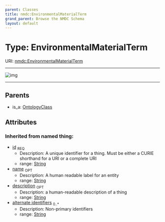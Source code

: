 ```yaml
---
parent: Classes
title: nmdc:EnvironmentalMaterialTerm
grand_parent: Browse the NMDC Schema
layout: default
---
```


# Type: EnvironmentalMaterialTerm




URI: [nmdc:EnvironmentalMaterialTerm](https://microbiomedata/meta/EnvironmentalMaterialTerm)


---

![img](http://yuml.me/diagram/nofunky;dir:TB/class/[OntologyClass],[OntologyClass]%5E-[EnvironmentalMaterialTerm%7Cid(i):string;name(i):string%20%3F;description(i):string%20%3F;alternate_identifiers(i):string%20%2A])

---


## Parents

 *  is_a: [OntologyClass](OntologyClass.md)

## Attributes


### Inherited from named thing:

 * [id](id.md)  <sub>REQ</sub>
    * Description: A unique identifier for a thing. Must be either a CURIE shorthand for a URI or a complete URI
    * range: [String](types/String.md)
 * [name](name.md)  <sub>OPT</sub>
    * Description: A human readable label for an entity
    * range: [String](types/String.md)
 * [description](description.md)  <sub>OPT</sub>
    * Description: a human-readable description of a thing
    * range: [String](types/String.md)
 * [alternate identifiers](alternate_identifiers.md)  <sub>0..*</sub>
    * Description: Non-primary identifiers
    * range: [String](types/String.md)
